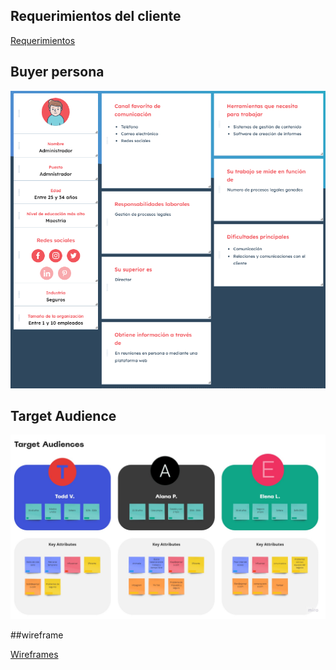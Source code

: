 ## Requerimientos del cliente
[Requerimientos](./modulo%201/1.-Requerimientos.doc)

## Buyer persona
![Buyer Persona](./buyer%20persona.png)

## Target Audience
![Buyer Persona](./Target%20Audience.jpg)

##wireframe

[Wireframes](./AbogaBot%20wireframe.pdf)
